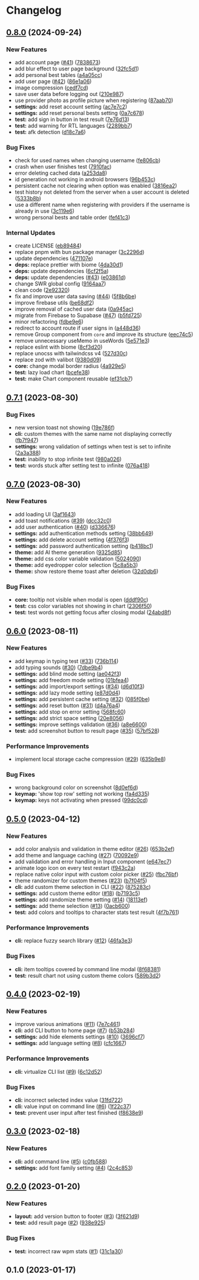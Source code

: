 # Changelog

## [0.8.0](https://github.com/nekusu/apetype/compare/v0.7.1...v0.8.0) (2024-09-24)


### New Features

* add account page ([#41](https://github.com/nekusu/apetype/issues/41)) ([7838673](https://github.com/nekusu/apetype/commit/7838673ace68e1b68abb83e8bb985a57e0540463))
* add blur effect to user page background ([32fc5d1](https://github.com/nekusu/apetype/commit/32fc5d18308969f7be5412efdce544259ae7bc02))
* add personal best tables ([a4a05cc](https://github.com/nekusu/apetype/commit/a4a05ccd5fd3c2affb6222ee5d186fb069ad9a7c))
* add user page ([#42](https://github.com/nekusu/apetype/issues/42)) ([86e1a06](https://github.com/nekusu/apetype/commit/86e1a0601a568f5d672de9107bdd2a764bce7e15))
* image compression ([cedf7cd](https://github.com/nekusu/apetype/commit/cedf7cd31a4a004b1377ca3a1ef634d01a625820))
* save user data before logging out ([210e987](https://github.com/nekusu/apetype/commit/210e98782abaaee83f493ac02adc0ed54c6eb5a5))
* use provider photo as profile picture when registering ([87aab70](https://github.com/nekusu/apetype/commit/87aab70fc6f8e1c0b804ecbdba9ef1203906d3d3))
* **settings:** add reset account setting ([ac7e7c2](https://github.com/nekusu/apetype/commit/ac7e7c251a3dbfdef5f2b37831919f39a93d0af4))
* **settings:** add reset personal bests setting ([0a7c678](https://github.com/nekusu/apetype/commit/0a7c67882cbedf939fbee258c889cdafceca6a04))
* **test:** add sign in button in test result ([7e76d13](https://github.com/nekusu/apetype/commit/7e76d139f831e7e8b099987cf70c46066675103c))
* **test:** add warning for RTL languages ([2289bb7](https://github.com/nekusu/apetype/commit/2289bb7a23eb25188e701b22cca2fafdfd22d9f4))
* **test:** afk detection ([d18c7a6](https://github.com/nekusu/apetype/commit/d18c7a61adfae13e9fea002d5697e2788c18f485))


### Bug Fixes

* check for used names when changing username ([fe806cb](https://github.com/nekusu/apetype/commit/fe806cbe4cf2e0d0d0c4795bf5b6fd8aacfcf411))
* crash when user finishes test ([7910fac](https://github.com/nekusu/apetype/commit/7910fac7c97643f5918dc9831c2160892c726dec))
* error deleting cached data ([a253da8](https://github.com/nekusu/apetype/commit/a253da8321ec5281bd82fb71767b34a58310e546))
* id generation not working in android browsers ([96b453c](https://github.com/nekusu/apetype/commit/96b453c06fb8a0a738b32e8cfd1129efd838f70d))
* persistent cache not clearing when option was enabled ([3816ea2](https://github.com/nekusu/apetype/commit/3816ea2736a8de8d949630dcc1353a004b8790ef))
* test history not deleted from the server when a user account is deleted ([5333b8b](https://github.com/nekusu/apetype/commit/5333b8bfefabbd70b8623e33b3db5ba79cc06b4d))
* use a different name when registering with providers if the username is already in use ([3c119e6](https://github.com/nekusu/apetype/commit/3c119e69e4fde9ba278b7ea96a63687c9a4b5f77))
* wrong personal bests and table order ([fef41c3](https://github.com/nekusu/apetype/commit/fef41c3a16bb9976a6d1a8e9494cb43be27347d5))


### Internal Updates

* create LICENSE ([eb89484](https://github.com/nekusu/apetype/commit/eb894840283a13f77659bdfafc6fb0c8f16a73e0))
* replace pnpm with bun package manager ([3c2296d](https://github.com/nekusu/apetype/commit/3c2296d776b4aac3dc488cd57617b9ca9d25e39f))
* update dependencies ([471107e](https://github.com/nekusu/apetype/commit/471107ef5517a45540d2bd9b8f81111bd811c49e))
* **deps:** replace prettier with biome ([4da30d1](https://github.com/nekusu/apetype/commit/4da30d1257514ad8ee59c288082c4aba626a1951))
* **deps:** update dependencies ([6cf2f5a](https://github.com/nekusu/apetype/commit/6cf2f5afd18674e03eeb610f2640557a9a61a5a7))
* **deps:** update dependencies ([#43](https://github.com/nekusu/apetype/issues/43)) ([e03861d](https://github.com/nekusu/apetype/commit/e03861d7d64ff539932fb543d0a2a65ac45cb82a))
* change SWR global config ([9164aa7](https://github.com/nekusu/apetype/commit/9164aa7bf5e9fe8476c84f25ea0ae80ef9071b2c))
* clean code ([2e92320](https://github.com/nekusu/apetype/commit/2e92320f9cad88186d6111b03ab5127115f3b823))
* fix and improve user data saving ([#44](https://github.com/nekusu/apetype/issues/44)) ([5f8b6be](https://github.com/nekusu/apetype/commit/5f8b6bef4a87abc8ac16ec903e530ce1f5b7e8da))
* improve firebase utils ([be68df2](https://github.com/nekusu/apetype/commit/be68df2ecf6887fc04d13e9aa60b0bc50252b582))
* improve removal of cached user data ([0a945ac](https://github.com/nekusu/apetype/commit/0a945ac0acac76412382dfdeb0a6ba4b08a879ea))
* migrate from Firebase to Supabase ([#47](https://github.com/nekusu/apetype/issues/47)) ([b5fd725](https://github.com/nekusu/apetype/commit/b5fd725efddb8bcb2c4e6e5f6d3e0fd45d76c019))
* minor refactoring ([fdbe9e6](https://github.com/nekusu/apetype/commit/fdbe9e6f65f6fc17fd6d3f4dbc6b650d99b9458f))
* redirect to account route if user signs in ([a448d36](https://github.com/nekusu/apetype/commit/a448d36f9840677c09a92ef2e0f1856c91fd5cbe))
* remove Group component from `core` and improve its structure ([eec74c5](https://github.com/nekusu/apetype/commit/eec74c5f111abfb877318818db76349caef416cc))
* remove unnecessary useMemo in useWords ([5e571e3](https://github.com/nekusu/apetype/commit/5e571e3ced2c391c2b7f2964c3853bb0dc917bd3))
* replace eslint with biome ([8cf3d20](https://github.com/nekusu/apetype/commit/8cf3d20662e6e677a0ed922cccaddbe46cae7615))
* replace unocss with tailwindcss v4 ([527d30c](https://github.com/nekusu/apetype/commit/527d30c8f3b077b63e73b047be0fdad2f31793ab))
* replace zod with valibot ([9380d09](https://github.com/nekusu/apetype/commit/9380d09993ca3aa6be88f80aee01b51b13bf2f68))
* **core:** change modal border radius ([4a929e5](https://github.com/nekusu/apetype/commit/4a929e57dbf964cd7777f7844e825b5da6a98c77))
* **test:** lazy load chart ([bcefe38](https://github.com/nekusu/apetype/commit/bcefe38155c59d8ac315a157210edc2ccb9819df))
* **test:** make Chart component reusable ([ef31cb7](https://github.com/nekusu/apetype/commit/ef31cb7d173006616e1d25f3e189208106de21af))

## [0.7.1](https://github.com/nekusu/apetype/compare/v0.7.0...v0.7.1) (2023-08-30)


### Bug Fixes

* new version toast not showing ([19e786f](https://github.com/nekusu/apetype/commit/19e786f5a8cb2ed3941b579ce765d924f20b91c5))
* **cli:** custom themes with the same name not displaying correctly ([fb7f947](https://github.com/nekusu/apetype/commit/fb7f947605dcc9e76aab3fe0a8acfc70c61cd7f4))
* **settings:** wrong validation of settings when test is set to infinite ([2a3a388](https://github.com/nekusu/apetype/commit/2a3a38844e8535bf3b6b74b7f842491c9d2b7d77))
* **test:** inability to stop infinite test ([980a026](https://github.com/nekusu/apetype/commit/980a02634192d5f7625bf8b41488cb1aa14c9e0f))
* **test:** words stuck after setting test to infinite ([076a418](https://github.com/nekusu/apetype/commit/076a418eba83e275fbedf1c5e9cbdbf28c4f9077))

## [0.7.0](https://github.com/nekusu/apetype/compare/v0.6.0...v0.7.0) (2023-08-30)


### New Features

* add loading UI ([3af1643](https://github.com/nekusu/apetype/commit/3af16434674b44113e52b36e0d67fb092ed93bd0))
* add toast notifications ([#39](https://github.com/nekusu/apetype/issues/39)) ([dcc32c0](https://github.com/nekusu/apetype/commit/dcc32c00b455c85386473fdb9aa1e5fbf2225669))
* add user authentication ([#40](https://github.com/nekusu/apetype/issues/40)) ([d336676](https://github.com/nekusu/apetype/commit/d3366765fb898d664559f908cc42932c03c136dc))
* **settings:** add authentication methods setting ([38bb649](https://github.com/nekusu/apetype/commit/38bb6494193c99ac2572c43475e63f13f81613ee))
* **settings:** add delete account setting ([4f376f3](https://github.com/nekusu/apetype/commit/4f376f39dc6f858bdcc15d53dacc56115ed263cb))
* **settings:** add password authentication setting ([b418bc1](https://github.com/nekusu/apetype/commit/b418bc142fd93aa44e560eb9f1b481e6d9555b2d))
* **theme:** add AI theme generation ([9325d85](https://github.com/nekusu/apetype/commit/9325d85ff78b8d7e0f807de80aacadfa6839e94c))
* **theme:** add css color variable validation ([5024090](https://github.com/nekusu/apetype/commit/502409023533d4d86fd69df68d541c6c09c68603))
* **theme:** add eyedropper color selection ([5c8a5b3](https://github.com/nekusu/apetype/commit/5c8a5b3f9d8267ad18e2598c1d833716791ca51d))
* **theme:** show restore theme toast after deletion ([32d0db6](https://github.com/nekusu/apetype/commit/32d0db6ee3166dfcfeada07180fa0912c45eedbb))


### Bug Fixes

* **core:** tooltip not visible when modal is open ([dddf90c](https://github.com/nekusu/apetype/commit/dddf90c9b19f6bb86f05df240f4759b9c3b7d520))
* **test:** css color variables not showing in chart ([2306f50](https://github.com/nekusu/apetype/commit/2306f50c174d88d077dc545107ee145b6007d66f))
* **test:** test words not getting focus after closing modal ([24abd8f](https://github.com/nekusu/apetype/commit/24abd8f4c05c603f85830648c38500372c0f9d3f))

## [0.6.0](https://github.com/nekusu/apetype/compare/v0.5.0...v0.6.0) (2023-08-11)


### New Features

* add keymap in typing test ([#33](https://github.com/nekusu/apetype/issues/33)) ([736b114](https://github.com/nekusu/apetype/commit/736b114338356d1d4a5a649daa5fbb702ea36efe))
* add typing sounds ([#30](https://github.com/nekusu/apetype/issues/30)) ([7dbe9b4](https://github.com/nekusu/apetype/commit/7dbe9b46f73ec7d957d378ee6c1273b520542d40))
* **settings:** add blind mode setting ([ae042f3](https://github.com/nekusu/apetype/commit/ae042f37bd1f6edbdc7e1b92da1d8089057ee34b))
* **settings:** add freedom mode setting ([01bfea4](https://github.com/nekusu/apetype/commit/01bfea4362266ccbc41ce9f78b6381987f684aca))
* **settings:** add import/export settings ([#34](https://github.com/nekusu/apetype/issues/34)) ([d6d10f3](https://github.com/nekusu/apetype/commit/d6d10f3e8e6208420983be66529703e027578578))
* **settings:** add lazy mode setting ([e87d0d4](https://github.com/nekusu/apetype/commit/e87d0d406ae9da5625a03b4ff4fce46dfcf50966))
* **settings:** add persistent cache setting ([#32](https://github.com/nekusu/apetype/issues/32)) ([085f0be](https://github.com/nekusu/apetype/commit/085f0be4a1bda9bb429bce364a5e2aee64e44f2e))
* **settings:** add reset button ([#31](https://github.com/nekusu/apetype/issues/31)) ([d4a76a4](https://github.com/nekusu/apetype/commit/d4a76a404c64d249720c1cba5a4c9d13f89e1d62))
* **settings:** add stop on error setting ([568fc60](https://github.com/nekusu/apetype/commit/568fc609b86e7839dbcaae0b6f20cf2db4f7912a))
* **settings:** add strict space setting ([20e8056](https://github.com/nekusu/apetype/commit/20e80569d4336148ddb2fccde2b69b588e5454ab))
* **settings:** improve settings validation ([#36](https://github.com/nekusu/apetype/issues/36)) ([a8e6600](https://github.com/nekusu/apetype/commit/a8e66009d9a495bc28377e663683ea931a8c621e))
* **test:** add screenshot button to result page ([#35](https://github.com/nekusu/apetype/issues/35)) ([57bf528](https://github.com/nekusu/apetype/commit/57bf52846b4a36ea9ec5173cec389bb93e5b5335))


### Performance Improvements

* implement local storage cache compression ([#29](https://github.com/nekusu/apetype/issues/29)) ([635b9e8](https://github.com/nekusu/apetype/commit/635b9e8d67b2fe976da214e7d227729a2e73d739))


### Bug Fixes

* wrong background color on screenshot ([8d0ef6d](https://github.com/nekusu/apetype/commit/8d0ef6d61f5c9f581015daa42291ec196a29b6d3))
* **keymap:** 'show top row' setting not working ([fa4d335](https://github.com/nekusu/apetype/commit/fa4d335a2078a9b0fca55858e66997a01180f4bd))
* **keymap:** keys not activating when pressed ([99dc0cd](https://github.com/nekusu/apetype/commit/99dc0cdf4faf5d9d456983d5cb74079ed0b92e65))

## [0.5.0](https://github.com/nekusu/apetype/compare/v0.4.0...v0.5.0) (2023-04-12)


### New Features

* add color analysis and validation in theme editor ([#26](https://github.com/nekusu/apetype/issues/26)) ([653b2ef](https://github.com/nekusu/apetype/commit/653b2ef6d53b7162c32208c061eacd480b63de88))
* add theme and language caching ([#27](https://github.com/nekusu/apetype/issues/27)) ([70092e9](https://github.com/nekusu/apetype/commit/70092e95ec36b2693a4106ebfbe2e33edfe0ac53))
* add validation and error handling in Input component ([e647ec7](https://github.com/nekusu/apetype/commit/e647ec7c7cddfe74a288e7df9972f3664e402d47))
* animate logo icon on every test restart ([f943c2a](https://github.com/nekusu/apetype/commit/f943c2ac89502a7984191430af65e4af0afe712a))
* replace native color input with custom color picker ([#25](https://github.com/nekusu/apetype/issues/25)) ([fbc76bf](https://github.com/nekusu/apetype/commit/fbc76bff533e60ef8a5389391a52d12bb751957d))
* theme randomizer for custom themes ([#23](https://github.com/nekusu/apetype/issues/23)) ([b7f04f5](https://github.com/nekusu/apetype/commit/b7f04f5f87783cf259f9c4c3f7facb26eb49aafd))
* **cli:** add custom theme selection in CLI ([#22](https://github.com/nekusu/apetype/issues/22)) ([875283c](https://github.com/nekusu/apetype/commit/875283c00277c174f086a1ae68545583090107d3))
* **settings:** add custom theme editor ([#18](https://github.com/nekusu/apetype/issues/18)) ([b7193c5](https://github.com/nekusu/apetype/commit/b7193c546990e96e529d0af49863fb4192881b4b))
* **settings:** add randomize theme setting ([#14](https://github.com/nekusu/apetype/issues/14)) ([18113ef](https://github.com/nekusu/apetype/commit/18113ef0d1ae4c87f852805a09db25cf899ee19c))
* **settings:** add theme selection ([#13](https://github.com/nekusu/apetype/issues/13)) ([0acb600](https://github.com/nekusu/apetype/commit/0acb600c64ec5e758dd71ae17da6e2c96771eb9e))
* **test:** add colors and tooltips to character stats test result ([4f7b761](https://github.com/nekusu/apetype/commit/4f7b761b06915e0bb77ddf52abe0a9e65c65f911))


### Performance Improvements

* **cli:** replace fuzzy search library ([#12](https://github.com/nekusu/apetype/issues/12)) ([46fa3e3](https://github.com/nekusu/apetype/commit/46fa3e39f3c55690c4c85254da0f156a3910ebf5))


### Bug Fixes

* **cli:** item tooltips covered by command line modal ([8f68381](https://github.com/nekusu/apetype/commit/8f6838167b7aca7f66279e40d68e7659ed914723))
* **test:** result chart not using custom theme colors ([589b3d2](https://github.com/nekusu/apetype/commit/589b3d2802e6934c4c5a044dd2133014649dc687))

## [0.4.0](https://github.com/nekusu/apetype/compare/v0.3.0...v0.4.0) (2023-02-19)


### New Features

* improve various animations ([#11](https://github.com/nekusu/apetype/issues/11)) ([7e7c461](https://github.com/nekusu/apetype/commit/7e7c461c20152af94f4d7f8b0b47e466ee761d82))
* **cli:** add CLI button to home page ([#7](https://github.com/nekusu/apetype/issues/7)) ([b53b284](https://github.com/nekusu/apetype/commit/b53b28463a9ec431851e25b37f1486f5f96ce5a3))
* **settings:** add hide elements settings ([#10](https://github.com/nekusu/apetype/issues/10)) ([3696cf7](https://github.com/nekusu/apetype/commit/3696cf7893c4d60e84db5978c402d12b2565edd1))
* **settings:** add language setting ([#8](https://github.com/nekusu/apetype/issues/8)) ([cfc1667](https://github.com/nekusu/apetype/commit/cfc166749caccdf14783a00b072be822956c1a52))


### Performance Improvements

* **cli:** virtualize CLI list ([#9](https://github.com/nekusu/apetype/issues/9)) ([6c12d52](https://github.com/nekusu/apetype/commit/6c12d521bbf03aed23caf13d8e808075b8c52c53))


### Bug Fixes

* **cli:** incorrect selected index value ([31fd722](https://github.com/nekusu/apetype/commit/31fd722b1f376c18e913ea3f9bf057d73bdb7b6e))
* **cli:** value input on command line ([#6](https://github.com/nekusu/apetype/issues/6)) ([1f22c37](https://github.com/nekusu/apetype/commit/1f22c37e2f832cb2009db40fab8177a2f469ba80))
* **test:** prevent user input after test finished ([f8638e9](https://github.com/nekusu/apetype/commit/f8638e925e677b8642d13deb22abd4e890a0d7d5))

## [0.3.0](https://github.com/nekusu/apetype/compare/v0.2.0...v0.3.0) (2023-02-18)


### New Features

* **cli:** add command line ([#5](https://github.com/nekusu/apetype/issues/5)) ([c0fb588](https://github.com/nekusu/apetype/commit/c0fb58853bcd24dcb1edc2439f6f0c65cec0ae00))
* **settings:** add font family setting ([#4](https://github.com/nekusu/apetype/issues/4)) ([2c4c853](https://github.com/nekusu/apetype/commit/2c4c85346c2a5aafc3fd83c89d8585f073a38c19))

## [0.2.0](https://github.com/nekusu/apetype/compare/v0.1.0...v0.2.0) (2023-01-20)


### New Features

* **layout:** add version button to footer ([#3](https://github.com/nekusu/apetype/issues/3)) ([3f621d9](https://github.com/nekusu/apetype/commit/3f621d962808ca6e497e8144c5f7a616b980a63b))
* **test:** add result page ([#2](https://github.com/nekusu/apetype/issues/2)) ([938e925](https://github.com/nekusu/apetype/commit/938e92589d7a7a794a2dbeadbe7cc9179aa0427c))


### Bug Fixes

* **test:** incorrect raw wpm stats ([#1](https://github.com/nekusu/apetype/issues/1)) ([31c1a30](https://github.com/nekusu/apetype/commit/31c1a30f9de3c4ee275499f5aa0f884047c73243))

## 0.1.0 (2023-01-17)
